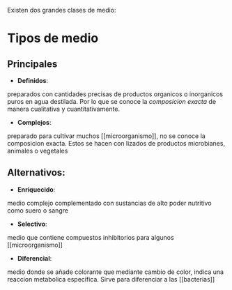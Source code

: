 Existen dos grandes clases de medio:

# Tipos de medio

## Principales

- **Definidos**:

preparados con cantidades precisas de productos organicos o inorganicos puros en agua destilada. Por lo que se conoce la _composicion exacta_ de manera cualitativa y cuantitativamente.

- **Complejos**:

preparado para cultivar muchos [[microorganismo]], no se conoce la composicion exacta. Estos se hacen con lizados de productos microbianes, animales o vegetales

## Alternativos:

- **Enriquecido**:

medio complejo complementado con sustancias de alto poder nutritivo como suero o sangre

- **Selectivo**:

medio que contiene compuestos inhibitorios para algunos [[microorganismo]]

- **Diferencial**: 

medio donde se añade colorante que mediante cambio de color, indica una reaccion metabolica especifica. Sirve para diferenciar a las [[bacterias]]